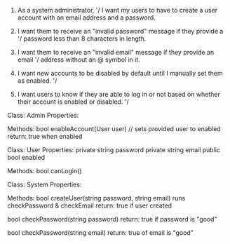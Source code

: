 
1. As a system administrator, '/
I want my users to have to create a user account with an email address and a password.

2. I want them to receive an "invalid password" message if they provide a '/
password less than 8 characters in length.

3. I want them to receive an "invalid email" message if they provide an email '/
address without an @ symbol in it.

4. I want new accounts to be disabled by default until I manually set them as enabled. '/

5. I want users to know if they are able to log in or not based on whether their 
account is enabled or disabled. '/

Class: Admin
Properties:

Methods:
bool enableAccount(User user) // sets provided user to enabled 
return: true when enabled

Class: User
Properties:
private string password
private string email
public bool enabled

Methods:
bool canLogin()

Class: System
Properties:

Methods:
bool createUser(string password, string email)
runs checkPassword & checkEmail
return: true if user created

bool checkPassword(string password)
return: true if password is "good"

bool checkPassword(string email)
return: true of email is "good"